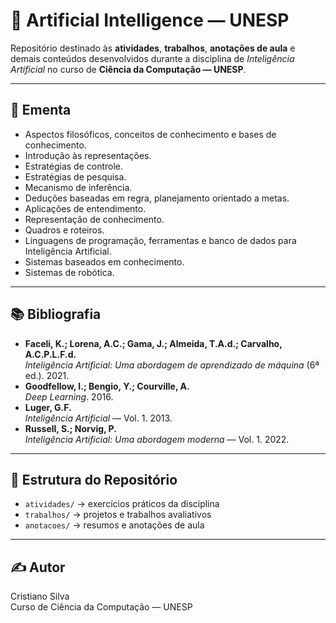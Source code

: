 # 🤖 Artificial Intelligence — UNESP

Repositório destinado às **atividades**, **trabalhos**, **anotações de aula** e demais conteúdos desenvolvidos durante a disciplina de *Inteligência Artificial* no curso de **Ciência da Computação — UNESP**.

---

## 📄 Ementa
- Aspectos filosóficos, conceitos de conhecimento e bases de conhecimento.
- Introdução às representações.
- Estratégias de controle.
- Estratégias de pesquisa.
- Mecanismo de inferência.
- Deduções baseadas em regra, planejamento orientado a metas.
- Aplicações de entendimento.
- Representação de conhecimento.
- Quadros e roteiros.
- Linguagens de programação, ferramentas e banco de dados para Inteligência Artificial.
- Sistemas baseados em conhecimento.
- Sistemas de robótica.

---

## 📚 Bibliografia
- **Faceli, K.; Lorena, A.C.; Gama, J.; Almeida, T.A.d.; Carvalho, A.C.P.L.F.d.**  
  *Inteligência Artificial: Uma abordagem de aprendizado de máquina* (6ª ed.). 2021.
- **Goodfellow, I.; Bengio, Y.; Courville, A.**  
  *Deep Learning*. 2016.
- **Luger, G.F.**  
  *Inteligência Artificial* — Vol. 1. 2013.
- **Russell, S.; Norvig, P.**  
  *Inteligência Artificial: Uma abordagem moderna* — Vol. 1. 2022.

---

## 📂 Estrutura do Repositório
- `atividades/` → exercícios práticos da disciplina  
- `trabalhos/` → projetos e trabalhos avaliativos  
- `anotacoes/` → resumos e anotações de aula  

---

## ✍️ Autor
Cristiano Silva  
Curso de Ciência da Computação — UNESP
